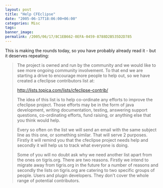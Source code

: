 ```yaml
---
layout: post
title: "Help CFEclipse"
date: "2005-06-17T18:06:00+06:00"
categories: Misc 
tags: 
banner_image: 
permalink: /2005/06/17/8C1EB662-0EFA-0459-8788D2B535D2D785
---
```


This is making the rounds today, so you have probably already read it - but it deserves repeating:

<blockquote>
The project is owned and run by the community and we would like to see more ongoing community involvement. To that end we are starting a drive to encourage more people to help out, so we have created a cfeclipse contributors list at:

<a href="http://lists.topica.com/lists/cfeclipse-contrib/">http://lists.topica.com/lists/cfeclipse-contrib/</a>

The idea of this list is to help co-ordinate any efforts to improve the cfeclipse project. Those efforts may be in the form of java development, writing documentation, testing, answering support questions, co-ordinating efforts, fund raising, or anything else that you think would help.

Every so often on the list we will send an email with the same subject line as this one, or something similar. That will serve 2 purposes. Firstly it will remind you that the cfeclipse project needs help and secondly it will help us to track what everyone is doing.

Some of you will no doubt ask why we need another list apart from the ones on tigris.org. There are two reasons. Firstly we intend to migrate away from tigris.org in the future for a number of reasons and secondly the lists on tigris.org are catering to two specific groups of people. Users and plugin developers. They don't cover the whole range of potential contributors. 
</blockquote>
